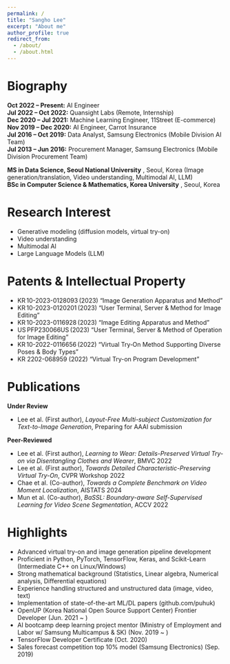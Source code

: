 ```yaml
---
permalink: /
title: "Sangho Lee"
excerpt: "About me"
author_profile: true
redirect_from: 
  - /about/
  - /about.html
---
```


Biography
======
__Oct 2022 – Present:__ AI Engineer  
__Jul 2022 – Oct 2022:__ Quansight Labs (Remote, Internship)  
__Dec 2020 – Jul 2021:__ Machine Learning Engineer, 11Street (E-commerce)  
__Nov 2019 – Dec 2020:__ AI Engineer, Carrot Insurance  
__Jul 2016 – Oct 2019:__ Data Analyst, Samsung Electronics (Mobile Division AI Team)  
__Jul 2013 – Jun 2016:__ Procurement Manager, Samsung Electronics (Mobile Division Procurement Team)  

__MS in Data Science, Seoul National University__ , Seoul, Korea 
(Image generation/translation, Video understanding, Multimodal AI, LLM)  
__BSc in Computer Science & Mathematics, Korea University__  , Seoul, Korea 

Research Interest
======
- Generative modeling (diffusion models, virtual try-on)  
- Video understanding  
- Multimodal AI  
- Large Language Models (LLM)  

Patents & Intellectual Property
======
- KR 10-2023-0128093 (2023) “Image Generation Apparatus and Method”  
- KR 10-2023-0120201 (2023) “User Terminal, Server & Method for Image Editing”  
- KR 10-2023-0116928 (2023) “Image Editing Apparatus and Method”  
- US PFP230066US (2023) “User Terminal, Server & Method of Operation for Image Editing”  
- KR 10-2022-0116656 (2022) “Virtual Try‑On Method Supporting Diverse Poses & Body Types”  
- KR 2202-068959 (2022) “Virtual Try-on Program Development”  

Publications
======
**Under Review**  
- Lee et al. (First author), *Layout-Free Multi-subject Customization for Text-to-Image Generation*, Preparing for AAAI submission
  
**Peer-Reviewed**  
- Lee et al. (First author), *Learning to Wear: Details-Preserved Virtual Try-on via Disentangling Clothes and Wearer*, BMVC 2022  
- Lee et al. (First author), *Towards Detailed Characteristic-Preserving Virtual Try-On*, CVPR Workshop 2022
- Chae et al. (Co-author), *Towards a Complete Benchmark on Video Moment Localization*, AISTATS 2024
- Mun et al. (Co-author), *BaSSL: Boundary-aware Self-Supervised Learning for Video Scene Segmentation*, ACCV 2022  



Highlights
======
- Advanced virtual try-on and image generation pipeline development  
- Proficient in Python, PyTorch, TensorFlow, Keras, and Scikit-Learn (Intermediate C++ on Linux/Windows)  
- Strong mathematical background (Statistics, Linear algebra, Numerical analysis, Differential equations)  
- Experience handling structured and unstructured data (image, video, text)  
- Implementation of state-of-the-art ML/DL papers (github.com/puhuk)  
- OpenUP (Korea National Open Source Support Center) Frontier Developer (Jun. 2021 ~ )  
- AI bootcamp deep learning project mentor (Ministry of Employment and Labor w/ Samsung Multicampus & SK) (Nov. 2019 ~ )  
- TensorFlow Developer Certificate (Oct. 2020)  
- Sales forecast competition top 10% model (Samsung Electronics) (Sep. 2019)  
